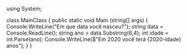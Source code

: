 using System;

class MainClass {
  public static void Main (string[] args) {
    Console.WriteLine("Em que data você nasceu?");
    string data = Console.ReadLine();
    string ano = data.Substring(6,4);
    int idade = int.Parse(ano);
    Console.WriteLine($"Em 2020 você terá {2020-idade} anos");
  }
}
